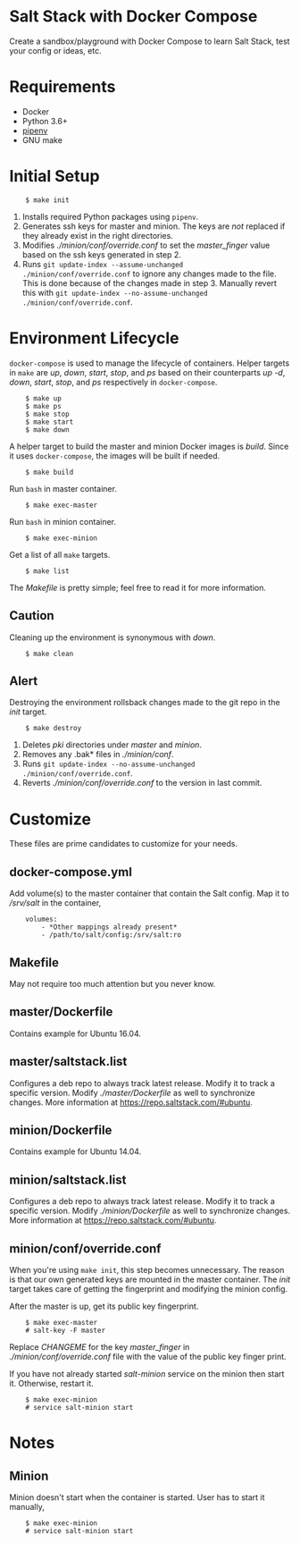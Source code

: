 # Salt Stack with Docker Compose

Create a sandbox/playground with Docker Compose to learn Salt Stack, test your
config or ideas, etc.

# Requirements

* Docker
* Python 3.6+
* [pipenv](https://docs.pipenv.org/)
* GNU make

# Initial Setup

        $ make init

1. Installs required Python packages using ``pipenv``.
2. Generates ssh keys for master and minion. The keys are *not* replaced if they already exist in the right directories.
3. Modifies *./minion/conf/override.conf* to set the *master_finger* value based on the ssh keys generated in step 2.
4. Runs ``git update-index --assume-unchanged ./minion/conf/override.conf`` to ignore any changes made to the file. This is done because of the changes made in step 3. Manually revert this with ``git update-index --no-assume-unchanged ./minion/conf/override.conf``.

# Environment Lifecycle

``docker-compose`` is used to manage the lifecycle of containers. Helper
targets in ``make`` are *up*, *down*, *start*, *stop*, and *ps* based on their
counterparts *up -d*, *down*, *start*, *stop*, and *ps* respectively in
``docker-compose``.

        $ make up
        $ make ps
        $ make stop
        $ make start
        $ make down

A helper target to build the master and minion Docker images is *build*. Since
it uses ``docker-compose``, the images will be built if needed.

        $ make build

Run ``bash`` in master container.

        $ make exec-master

Run ``bash`` in minion container.

        $ make exec-minion

Get a list of all ``make`` targets.

        $ make list

The *Makefile* is pretty simple; feel free to read it for more information.

## Caution

Cleaning up the environment is synonymous with *down*.

        $ make clean

## Alert

Destroying the environment rollsback changes made to the git repo in the *init*
target.

        $ make destroy

1. Deletes *pki* directories under *master* and *minion*.
2. Removes any .bak* files in *./minion/conf*.
3. Runs ``git update-index --no-assume-unchanged ./minion/conf/override.conf``.
4. Reverts *./minion/conf/override.conf* to the version in last commit.

# Customize

These files are prime candidates to customize for your needs.

## docker-compose.yml

Add volume(s) to the master container that contain the Salt config. Map it to
*/srv/salt* in the container,

        volumes:
            - *Other mappings already present*
            - /path/to/salt/config:/srv/salt:ro

## Makefile

May not require too much attention but you never know.

## master/Dockerfile

Contains example for Ubuntu 16.04.

## master/saltstack.list

Configures a deb repo to always track latest release. Modify it to track a
specific version. Modify *./master/Dockerfile* as well to synchronize changes.
More information at https://repo.saltstack.com/#ubuntu.

## minion/Dockerfile

Contains example for Ubuntu 14.04.

## minion/saltstack.list

Configures a deb repo to always track latest release. Modify it to track a
specific version. Modify *./minion/Dockerfile* as well to synchronize changes.
More information at https://repo.saltstack.com/#ubuntu.

## minion/conf/override.conf

When you're using ``make init``, this step becomes unnecessary. The reason is
that our own generated keys are mounted in the master container. The *init*
target takes care of getting the fingerprint and modifying the minion config.

After the master is up, get its public key fingerprint.

        $ make exec-master
        # salt-key -F master

Replace *CHANGEME* for the key *master_finger* in *./minion/conf/override.conf*
file with the value of the public key finger print.

If you have not already started *salt-minion* service on the minion then start
it. Otherwise, restart it.

        $ make exec-minion
        # service salt-minion start

# Notes

## Minion

Minion doesn't start when the container is started. User has to start it
manually,

        $ make exec-minion
        # service salt-minion start
